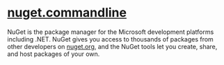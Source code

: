 # [nuget.commandline](https://chocolatey.org/packages/nuget.commandline)

NuGet is the package manager for the Microsoft development platforms including .NET. NuGet gives you access to thousands of packages from other developers on [nuget.org](http://nuget.org), and the NuGet tools let you create, share, and host packages of your own.